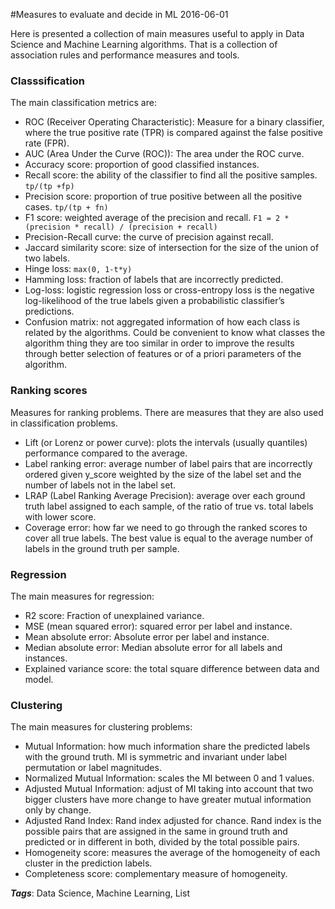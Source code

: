 
#Measures to evaluate and decide in ML
2016-06-01

Here is presented a collection of main measures useful to apply in Data Science and Machine Learning algorithms. That is a collection of association rules and performance measures and tools.

### Classsification
The main classification metrics are:
* ROC (Receiver Operating Characteristic): Measure for a binary classifier, where the true positive rate (TPR) is compared against the false positive rate (FPR).
* AUC (Area Under the Curve (ROC)): The area under the ROC curve.
* Accuracy score: proportion of good classified instances.
* Recall score: the ability of the classifier to find all the positive samples. `tp/(tp +fp)`
* Precision score: proportion of true positive between all the positive cases. `tp/(tp + fn)`
* F1 score: weighted average of the precision and recall. `F1 = 2 * (precision * recall) / (precision + recall)`
* Precision-Recall curve: the curve of precision against recall.
* Jaccard similarity score: size of intersection for the size of the union of two labels.
* Hinge loss: `max(0, 1-t*y)`
* Hamming loss: fraction of labels that are incorrectly predicted.
* Log-loss: logistic regression loss or cross-entropy loss is the negative log-likelihood of the true labels given a probabilistic classifier’s predictions.
* Confusion matrix: not aggregated information of how each class is related by the algorithms. Could be convenient to know what classes the algorithm thing they are too similar in order to improve the results through better selection of features or of a priori parameters of the algorithm.


### Ranking scores
Measures for ranking problems. There are measures that they are also used in classification problems.
* Lift (or Lorenz or power curve): plots the intervals (usually quantiles) performance compared to the average. 
* Label ranking error: average number of label pairs that are incorrectly ordered given y_score weighted by the size of the label set and the number of labels not in the label set.
* LRAP (Label Ranking Average Precision): average over each ground truth label assigned to each sample, of the ratio of true vs. total labels with lower score.
* Coverage error: how far we need to go through the ranked scores to cover all true labels. The best value is equal to the average number of labels in the ground truth per sample.


### Regression
The main measures for regression:
* R2 score: Fraction of unexplained variance.
* MSE (mean squared error): squared error per label and instance.
* Mean absolute error: Absolute error per label and instance.
* Median absolute error: Median absolute error for all labels and instances.
* Explained variance score: the total square difference between data and model.


### Clustering
The main measures for clustering problems:
* Mutual Information: how much information share the predicted labels with the ground truth. MI is symmetric and invariant under label permutation or label magnitudes.
* Normalized Mutual Information: scales the MI between 0 and 1 values.
* Adjusted Mutual Information: adjust of MI taking into account that two bigger clusters have more change to have greater mutual information only by change.
* Adjusted Rand Index: Rand index adjusted for chance. Rand index is the possible pairs that are assigned in the same in ground truth and predicted or in different in both, divided by the total possible pairs.
* Homogeneity score: measures the average of the homogeneity of each cluster in the prediction labels.
* Completeness score: complementary measure of homogeneity.

***Tags***: Data Science, Machine Learning, List


